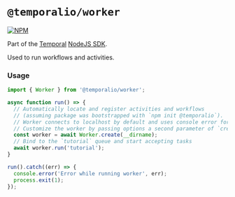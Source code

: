 # `@temporalio/worker`

[![NPM](https://img.shields.io/npm/v/@temporalio/worker)](https://www.npmjs.com/package/@temporalio/worker)

Part of the [Temporal](https://temporal.io) [NodeJS SDK](https://www.npmjs.com/package/temporalio).

Used to run workflows and activities.

### Usage

```ts
import { Worker } from '@temporalio/worker';

async function run() => {
  // Automatically locate and register activities and workflows
  // (assuming package was bootstrapped with `npm init @temporalio`).
  // Worker connects to localhost by default and uses console error for logging.
  // Customize the worker by passing options a second parameter of `create()`.
  const worker = await Worker.create(__dirname);
  // Bind to the `tutorial` queue and start accepting tasks
  await worker.run('tutorial');
}

run().catch((err) => {
  console.error('Error while running worker', err);
  process.exit(1);
});
```

